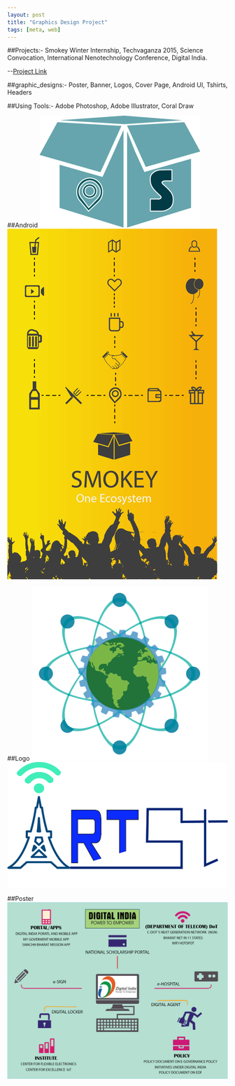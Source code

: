 ```yaml
---
layout: post
title: "Graphics Design Project"
tags: [meta, web]
---
```


##Projects:- Smokey Winter Internship, Techvaganza 2015, Science Convocation, International Nenotechnology Conference, Digital India.

--[Project Link](https://github.com/rahulworld/graphic_designs)

##graphic_designs:-
Poster, Banner, Logos, Cover Page, Android UI, Tshirts, Headers

##Using Tools:- Adobe Photoshop, Adobe Illustrator, Coral Draw

##Android 
![rahulworld](/assets/image/logofeb1.png)
![rahulworld](/assets/image/splash2feb.png)

##Logo
![rahulworld](/assets/image/IMG-20150823-WA0001.png)
![rahulworld](/assets/image/r14.jpg)

##Poster
![rahulworld](/assets/image/digi4.png)